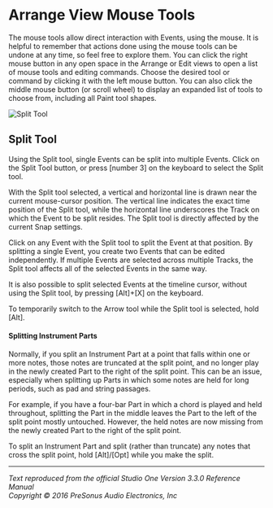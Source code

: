 # Arrange View Mouse Tools
The mouse tools allow direct interaction with Events, using the mouse. It is helpful to remember that actions done using the mouse tools can be undone at any time, so feel free to explore them. You can click the right mouse button in any open space in the Arrange or Edit views to open a list of mouse tools and editing commands. Choose the desired tool or command by clicking it with the left mouse button. You can also click the middle mouse button (or scroll wheel) to display an expanded list of tools to choose from, including all Paint tool shapes.

![Split Tool](Images/studio-one-arrange-view-split-tool.jpeg)

## Split Tool
Using the Split tool, single Events can be split into multiple Events. Click on the Split Tool button, or press [number 3] on the keyboard to select the Split tool.

With the Split tool selected, a vertical and horizontal line is drawn near the current mouse-cursor position. The vertical line indicates the exact time position of the Split tool, while the horizontal line underscores the Track on which the Event to be split resides. The Split tool is directly affected by the current Snap settings.

Click on any Event with the Split tool to split the Event at that position. By splitting a single Event, you create two Events that can be edited independently. If multiple Events are selected across multiple Tracks, the Split tool affects all of the selected Events in the same way.

It is also possible to split selected Events at the timeline cursor, without using the Split tool, by pressing [Alt]+[X] on the keyboard.

To temporarily switch to the Arrow tool while the Split tool is selected, hold [Alt].

#### Splitting Instrument Parts

Normally, if you split an Instrument Part at a point that falls within one or more notes, those notes are truncated at the split point, and no longer play in the newly created Part to the right of the split point. This can be an issue, especially when splitting up Parts in which some notes are held for long periods, such as pad and string passages.

For example, if you have a four-bar Part in which a chord is played and held throughout, splitting the Part in the middle leaves the Part to the left of the split point mostly untouched. However, the held notes are now missing from the newly created Part to the right of the split point.

To split an Instrument Part and split (rather than truncate) any notes that cross the split point, hold [Alt]/[Opt] while you make the split.

---

*Text reproduced from the official Studio One Version 3.3.0 Reference Manual*  
*Copyright © 2016 PreSonus Audio Electronics, Inc*
